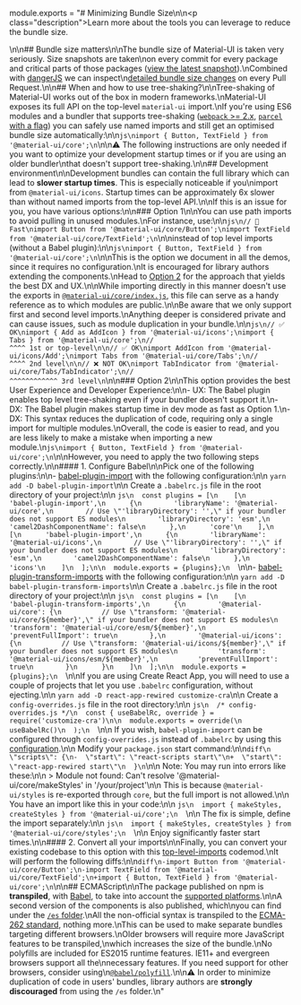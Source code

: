 module.exports = "# Minimizing Bundle Size\n\n<p class=\"description\">Learn more about the tools you can leverage to reduce the bundle size.</p>\n\n## Bundle size matters\n\nThe bundle size of Material-UI is taken very seriously. Size snapshots are taken\non every commit for every package and critical parts of those packages ([view the latest snapshot](/size-snapshot)).\nCombined with [dangerJS](https://danger.systems/js/) we can inspect\n[detailed bundle size changes](https://github.com/Foso/material-ui/pull/14638#issuecomment-466658459) on every Pull Request.\n\n## When and how to use tree-shaking?\n\nTree-shaking of Material-UI works out of the box in modern frameworks.\nMaterial-UI exposes its full API on the top-level `material-ui` import.\nIf you're using ES6 modules and a bundler that supports tree-shaking ([`webpack` >= 2.x](https://webpack.js.org/guides/tree-shaking/), [`parcel` with a flag](https://en.parceljs.org/cli.html#enable-experimental-scope-hoisting/tree-shaking-support)) you can safely use named imports and still get an optimised bundle size automatically:\n\n```js\nimport { Button, TextField } from '@material-ui/core';\n```\n\n⚠️ The following instructions are only needed if you want to optimize your development startup times or if you are using an older bundler\nthat doesn't support tree-shaking.\n\n## Development environment\n\nDevelopment bundles can contain the full library which can lead to **slower startup times**. This is especially noticeable if you\nimport from `@material-ui/icons`. Startup times can be approximately 6x slower than without named imports from the top-level API.\n\nIf this is an issue for you, you have various options:\n\n### Option 1\n\nYou can use path imports to avoid pulling in unused modules.\nFor instance, use:\n\n```js\n// 🚀 Fast\nimport Button from '@material-ui/core/Button';\nimport TextField from '@material-ui/core/TextField';\n```\n\ninstead of top level imports (without a Babel plugin):\n\n```js\nimport { Button, TextField } from '@material-ui/core';\n```\n\nThis is the option we document in all the demos, since it requires no configuration.\nIt is encouraged for library authors extending the components.\nHead to [Option 2](#option-2) for the approach that yields the best DX and UX.\n\nWhile importing directly in this manner doesn't use the exports in [`@material-ui/core/index.js`](https://github.com/Foso/material-ui/blob/master/packages/material-ui/src/index.js), this file can serve as a handy reference as to which modules are public.\n\nBe aware that we only support first and second level imports.\nAnything deeper is considered private and can cause issues, such as module duplication in your bundle.\n\n```js\n// ✅ OK\nimport { Add as AddIcon } from '@material-ui/icons';\nimport { Tabs } from '@material-ui/core';\n//                                 ^^^^ 1st or top-level\n\n// ✅ OK\nimport AddIcon from '@material-ui/icons/Add';\nimport Tabs from '@material-ui/core/Tabs';\n//                                  ^^^^ 2nd level\n\n// ❌ NOT OK\nimport TabIndicator from '@material-ui/core/Tabs/TabIndicator';\n//                                               ^^^^^^^^^^^^ 3rd level\n```\n\n### Option 2\n\nThis option provides the best User Experience and Developer Experience:\n\n- UX: The Babel plugin enables top level tree-shaking even if your bundler doesn't support it.\n- DX: The Babel plugin makes startup time in dev mode as fast as Option 1.\n- DX: This syntax reduces the duplication of code, requiring only a single import for multiple modules.\nOverall, the code is easier to read, and you are less likely to make a mistake when importing a new module.\n```js\nimport { Button, TextField } from '@material-ui/core';\n```\n\nHowever, you need to apply the two following steps correctly.\n\n#### 1. Configure Babel\n\nPick one of the following plugins:\n\n- [babel-plugin-import](https://github.com/ant-design/babel-plugin-import) with the following configuration:\n\n  `yarn add -D babel-plugin-import`\n\n  Create a `.babelrc.js` file in the root directory of your project:\n\n  ```js\n  const plugins = [\n    [\n      'babel-plugin-import',\n      {\n        'libraryName': '@material-ui/core',\n        // Use \"'libraryDirectory': '',\" if your bundler does not support ES modules\n        'libraryDirectory': 'esm',\n        'camel2DashComponentName': false\n      },\n      'core'\n    ],\n    [\n      'babel-plugin-import',\n      {\n        'libraryName': '@material-ui/icons',\n        // Use \"'libraryDirectory': '',\" if your bundler does not support ES modules\n        'libraryDirectory': 'esm',\n        'camel2DashComponentName': false\n      },\n      'icons'\n    ]\n  ];\n\n  module.exports = {plugins};\n  ```\n\n- [babel-plugin-transform-imports](https://www.npmjs.com/package/babel-plugin-transform-imports) with the following configuration:\n\n  `yarn add -D babel-plugin-transform-imports`\n\n  Create a `.babelrc.js` file in the root directory of your project:\n\n  ```js\n  const plugins = [\n    [\n      'babel-plugin-transform-imports',\n      {\n        '@material-ui/core': {\n          // Use \"transform: '@material-ui/core/${member}',\" if your bundler does not support ES modules\n          'transform': '@material-ui/core/esm/${member}',\n          'preventFullImport': true\n        },\n        '@material-ui/icons': {\n          // Use \"transform: '@material-ui/icons/${member}',\" if your bundler does not support ES modules\n          'transform': '@material-ui/icons/esm/${member}',\n          'preventFullImport': true\n        }\n      }\n    ]\n  ];\n\n  module.exports = {plugins};\n  ```\n\nIf you are using Create React App, you will need to use a couple of projects that let you use `.babelrc` configuration, without ejecting.\n\n  `yarn add -D react-app-rewired customize-cra`\n\n  Create a `config-overrides.js` file in the root directory:\n\n  ```js\n  /* config-overrides.js */\n  const { useBabelRc, override } = require('customize-cra')\n\n  module.exports = override(\n    useBabelRc()\n  );\n  ```\n\n  If you wish, `babel-plugin-import` can be configured through `config-overrides.js` instead of `.babelrc` by using this [configuration](https://github.com/arackaf/customize-cra/blob/master/api.md#fixbabelimportslibraryname-options).\n\n  Modify your `package.json` start command:\n\n```diff\n  \"scripts\": {\n-  \"start\": \"react-scripts start\"\n+  \"start\": \"react-app-rewired start\"\n  }\n```\n\n  Note: You may run into errors like these:\n\n  > Module not found: Can't resolve '@material-ui/core/makeStyles' in '/your/project'\n\n  This is because `@material-ui/styles` is re-exported through `core`, but the full import is not allowed.\n\n  You have an import like this in your code:\n\n  ```js\n  import { makeStyles, createStyles } from '@material-ui/core';\n  ```\n\n  The fix is simple, define the import separately:\n\n  ```js\n  import { makeStyles, createStyles } from '@material-ui/core/styles';\n  ```\n\n  Enjoy significantly faster start times.\n\n#### 2. Convert all your imports\n\nFinally, you can convert your existing codebase to this option with this [top-level-imports](https://github.com/Foso/material-ui/blob/master/packages/material-ui-codemod/README.md#top-level-imports) codemod.\nIt will perform the following diffs:\n\n```diff\n-import Button from '@material-ui/core/Button';\n-import TextField from '@material-ui/core/TextField';\n+import { Button, TextField } from '@material-ui/core';\n```\n\n## ECMAScript\n\nThe package published on npm is **transpiled**, with [Babel](https://github.com/babel/babel), to take into account the [supported platforms](/getting-started/supported-platforms/).\n\nA second version of the components is also published, which\nyou can find under the [`/es` folder](https://unpkg.com/@material-ui/core/es/).\nAll the non-official syntax is transpiled to the [ECMA-262 standard](https://www.ecma-international.org/publications/standards/Ecma-262.htm), nothing more.\nThis can be used to make separate bundles targeting different browsers.\nOlder browsers will require more JavaScript features to be transpiled,\nwhich increases the size of the bundle.\nNo polyfills are included for ES2015 runtime features. IE11+ and evergreen browsers support all the\nnecessary features. If you need support for other browsers, consider using\n[`@babel/polyfill`](https://www.npmjs.com/package/@babel/polyfill).\n\n⚠️ In order to minimize duplication of code in users' bundles, library authors are **strongly discouraged** from using the `/es` folder.\n"